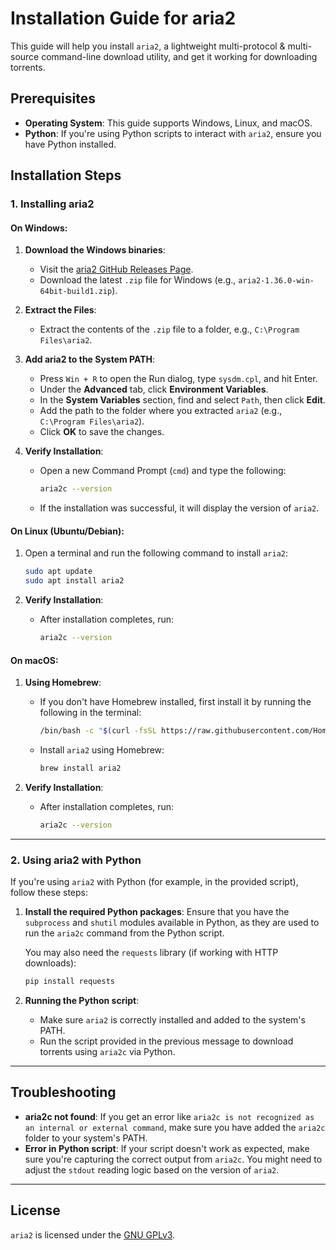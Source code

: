 
# Installation Guide for aria2

This guide will help you install `aria2`, a lightweight multi-protocol & multi-source command-line download utility, and get it working for downloading torrents.

## Prerequisites

- **Operating System**: This guide supports Windows, Linux, and macOS.
- **Python**: If you're using Python scripts to interact with `aria2`, ensure you have Python installed.

## Installation Steps

### 1. **Installing aria2**

#### **On Windows**:

1. **Download the Windows binaries**:
   - Visit the [aria2 GitHub Releases Page](https://github.com/aria2/aria2/releases).
   - Download the latest `.zip` file for Windows (e.g., `aria2-1.36.0-win-64bit-build1.zip`).

2. **Extract the Files**:
   - Extract the contents of the `.zip` file to a folder, e.g., `C:\Program Files\aria2`.

3. **Add aria2 to the System PATH**:
   - Press `Win + R` to open the Run dialog, type `sysdm.cpl`, and hit Enter.
   - Under the **Advanced** tab, click **Environment Variables**.
   - In the **System Variables** section, find and select `Path`, then click **Edit**.
   - Add the path to the folder where you extracted `aria2` (e.g., `C:\Program Files\aria2`).
   - Click **OK** to save the changes.

4. **Verify Installation**:
   - Open a new Command Prompt (`cmd`) and type the following:
     ```bash
     aria2c --version
     ```
   - If the installation was successful, it will display the version of `aria2`.

#### **On Linux (Ubuntu/Debian)**:

1. Open a terminal and run the following command to install `aria2`:
   ```bash
   sudo apt update
   sudo apt install aria2
   ```

2. **Verify Installation**:
   - After installation completes, run:
     ```bash
     aria2c --version
     ```

#### **On macOS**:

1. **Using Homebrew**:
   - If you don't have Homebrew installed, first install it by running the following in the terminal:
     ```bash
     /bin/bash -c "$(curl -fsSL https://raw.githubusercontent.com/Homebrew/install/HEAD/install.sh)"
     ```
   - Install `aria2` using Homebrew:
     ```bash
     brew install aria2
     ```

2. **Verify Installation**:
   - After installation completes, run:
     ```bash
     aria2c --version
     ```

---

### 2. **Using aria2 with Python**

If you're using `aria2` with Python (for example, in the provided script), follow these steps:

1. **Install the required Python packages**:
   Ensure that you have the `subprocess` and `shutil` modules available in Python, as they are used to run the `aria2c` command from the Python script.

   You may also need the `requests` library (if working with HTTP downloads):
   ```bash
   pip install requests
   ```

2. **Running the Python script**:
   - Make sure `aria2` is correctly installed and added to the system's PATH.
   - Run the script provided in the previous message to download torrents using `aria2c` via Python.

---

## Troubleshooting

- **aria2c not found**: If you get an error like `aria2c is not recognized as an internal or external command`, make sure you have added the `aria2c` folder to your system's PATH.
- **Error in Python script**: If your script doesn't work as expected, make sure you're capturing the correct output from `aria2c`. You might need to adjust the `stdout` reading logic based on the version of `aria2`.

---

## License

`aria2` is licensed under the [GNU GPLv3](https://www.gnu.org/licenses/gpl-3.0.html).
